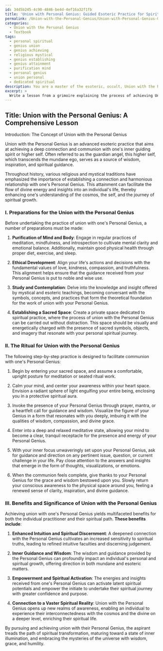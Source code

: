 ```yaml
---
id: 34d5b245-4c90-4846-be4d-4ef16a32f1fb
title: 'Union with Personal Genius: Guided Esoteric Practice for Spiritual Growth'
permalink: /Union-with-the-Personal-Genius/Union-with-Personal-Genius-Guided-Esoteric-Practice-for-Spiritual-Growth/
categories:
  - Union with the Personal Genius
  - Textbook
tags:
  - personal spiritual
  - genius union
  - genius achieving
  - religious mystical
  - genius establishing
  - genius attainment
  - purification mind
  - personal genius
  - union personal
  - dedicated spiritual
description: You are a master of the esoteric, occult, Union with the Personal Genius and education, you have written many textbooks on the subject in ways that provide students with rich and deep understanding of the subject. You are being asked to write textbook-like sections on a topic and you do it with full context, explainability, and reliability in accuracy to the true facts of the topic at hand, in a textbook style that a student would easily be able to learn from, in a rich, engaging, and contextual way. Always include relevant context (such as formulas and history), related concepts, and in a way that someone can gain deep insights from.
excerpt: > 
  Write a lesson from a grimoire explaining the process of achieving Union with the Personal Genius, including a brief overview of the concept, required preparations, a step-by-step ritual or practice, and possible benefits. Provide insights into the significance of this attainment for initiates and how they can apply it for personal growth and understanding.
---
```


## Title: Union with the Personal Genius: A Comprehensive Lesson

Introduction: The Concept of Union with the Personal Genius

Union with the Personal Genius is an advanced esoteric practice that aims at achieving a deep connection and communion with one's inner guiding spirit or higher self. Often referred to as the guardian angel, this higher self, which transcends the mundane ego, serves as a source of wisdom, inspiration, and spiritual guidance.

Throughout history, various religious and mystical traditions have emphasized the importance of establishing a connection and harmonious relationship with one's Personal Genius. This attainment can facilitate the flow of divine energy and insights into an individual's life, thereby enhancing one's understanding of the cosmos, the self, and the journey of spiritual growth.

### I. Preparations for the Union with the Personal Genius

Before undertaking the practice of union with one's Personal Genius, a number of preparations must be made:

1. **Purification of Mind and Body**: Engage in regular practices of meditation, mindfulness, and introspection to cultivate mental clarity and emotional balance. Additionally, maintain good physical health through proper diet, exercise, and sleep.

2. **Ethical Development**: Align your life's actions and decisions with the fundamental values of love, kindness, compassion, and truthfulness. This alignment helps ensure that the guidance received from your Personal Genius is put to noble and wise use.

3. **Study and Contemplation**: Delve into the knowledge and insight offered by mystical and esoteric teachings, becoming conversant with the symbols, concepts, and practices that form the theoretical foundation for the work of union with your Personal Genius.

4. **Establishing a Sacred Space**: Create a private space dedicated to spiritual practice, where the process of union with the Personal Genius can be carried out without distraction. This space should be visually and energetically charged with the presence of sacred symbols, objects, and imagery that resonate with your personal spiritual journey.

### II. The Ritual for Union with the Personal Genius

The following step-by-step practice is designed to facilitate communion with one's Personal Genius:

1. Begin by entering your sacred space, and assume a comfortable, upright posture for meditation or seated ritual work.

2. Calm your mind, and center your awareness within your heart space. Envision a radiant sphere of light engulfing your entire being, enclosing you in a protective spiritual aura.

3. Invoke the presence of your Personal Genius through prayer, mantra, or a heartfelt call for guidance and wisdom. Visualize the figure of your Genius in a form that resonates with you deeply, imbuing it with the qualities of wisdom, compassion, and divine grace.

4. Enter into a deep and relaxed meditative state, allowing your mind to become a clear, tranquil receptacle for the presence and energy of your Personal Genius.

5. With your inner focus unwaveringly set upon your Personal Genius, ask for guidance and direction on any pertinent issue, question, or current challenge in your life. Pay close attention to the answers and insights that emerge in the form of thoughts, visualizations, or emotions.

6. When the communion feels complete, give thanks to your Personal Genius for the grace and wisdom bestowed upon you. Slowly return your conscious awareness to the physical space around you, feeling a renewed sense of clarity, inspiration, and divine guidance.

### III. Benefits and Significance of Union with the Personal Genius

Achieving union with one's Personal Genius yields multifaceted benefits for both the individual practitioner and their spiritual path. **These benefits include**:

1. **Enhanced Intuition and Spiritual Discernment**: A deepened connection with the Personal Genius cultivates an increased sensitivity to spiritual truths, leading to refined intuitive faculties and discerning judgement.

2. **Inner Guidance and Wisdom**: The wisdom and guidance provided by the Personal Genius can profoundly impact an individual's personal and spiritual growth, offering direction in both mundane and esoteric matters.

3. **Empowerment and Spiritual Activation**: The energies and insights received from one's Personal Genius can activate latent spiritual potentials and empower the initiate to undertake their spiritual journey with greater confidence and purpose.

4. **Connection to a Vaster Spiritual Reality**: Union with the Personal Genius opens up new realms of awareness, enabling an individual to experience their interconnectedness with the cosmos and the divine on a deeper level, enriching their spiritual life.

By pursuing and achieving union with their Personal Genius, the aspirant treads the path of spiritual transformation, maturing toward a state of inner illumination, and embracing the mysteries of the universe with wisdom, grace, and humility.
